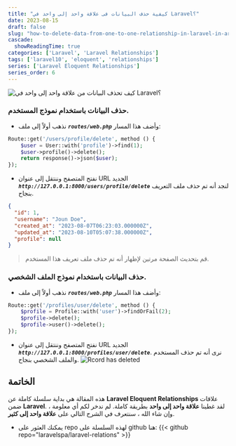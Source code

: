 ```yaml
---
title: "كيفية حذف البيانات فى علاقة واحد إلى واحد في Laravel؟"
date: 2023-08-15
draft: false
slug: "how-to-delete-data-from-one-to-one-relationship-in-laravel-in-arabic"
cascade:
  showReadingTime: true
categories: ['Laravel', 'Laravel Relationships']
tags: ['laravel10', 'eloquent', 'relationships']
series: ['Laravel Eloquent Relationships']
series_order: 6
---
```

![كيف تحذف البيانات من علاقة واحد إلى واحد في Laravel؟](/img/laravel-eloquent-one-to-one-relationship-ultimate-guide-2023/ar/how-to-delete-data-from-one-to-one-relationship-in-laravel.png "كيف تحذف البيانات من علاقة واحد إلى واحد في Laravel؟")
### حذف البيانات باستخدام نموذج المستخدم.
* نذهب أولاً إلى ملف ***`routes/web.php`*** وأضف هذا المسار:
```PHP
Route::get('/users/profile/delete', method () {
    $user = User::with('profile')->find(1);
    $user->profile()->delete();
    return response()->json($user);
});
```

* نفتح المتصفح وننتقل إلى عنوان URL الجديد ***`http://127.0.0.1:8000/users/profile/delete`*** لنجد أنه تم حذف ملف التعريف بنجاح.
```json
{
  "id": 1,
  "username": "Joun Doe",
  "created_at": "2023-08-07T06:23:03.000000Z",
  "updated_at": "2023-08-10T05:07:38.000000Z",
  "profile": null
}
```
> قم بتحديث الصفحة مرتين لإظهار أنه تم حذف ملف تعريف هذا المستخدم.
### حذف البيانات باستخدام نموذج الملف الشخصي.
* نذهب أولاً إلى ملف ***`routes/web.php`*** وأضف هذا المسار:
```PHP
Route::get('/profiles/user/delete', method () {
    $profile = Profile::with('user')->findOrFail(2);
    $profile->delete();
    $profile->user()->delete();
});
```
* نفتح المتصفح وننتقل إلى عنوان URL الجديد ***`http://127.0.0.1:8000/profiles/user/delete`***. نرى أنه تم حذف المستخدم والملف الشخصي بنجاح.
![Rcord has deleted](/img/laravel-eloquent-one-to-one-relationship-ultimate-guide-2023/404.png "Rcord has deleted")

## الخاتمة
هذه المقالة هي بداية سلسلة كاملة عن __Laravel Eloquent Relationships__ علاقات ضمن __Laravel__. لقد غطينا __علاقة واحد إلى واحد__ بطريقة كاملة. لم ندخر لكم أي معلومة ، وإن شاء الله ، سنتعرف في الشرح التالي على __علاقة واحد إلى كثير__.

- يمكنك العثور على repo لهذه السلسلة على github هنا:
{{< github repo="laravelspa/laravel-relations" >}}
